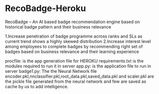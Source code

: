 # RecoBadge-Heroku
RecoBadge – An AI based badge recommendation engine based on historical badge pattern and their business relevance  

1.Increase penetration of badge programme across ranks and SLs as current trend shows a highly skewed distribution
2.Increase interest level among employees to complete badges by recommending right set of badges based on business relevance and their learning experience

procfile: is the app generation file for HEROKU
requirements.txt is the modules required to run it in server
app.py: is the application file to run in server
badge1.py: The the Neural Network file
encoder.pkl,nnclassifier.pkl,root_data.pkl,saved_data.pkl and scaler.pkl are the pickle file generated from the neural network and few are saved as cache by us to add intelligence.

